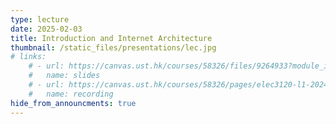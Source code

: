 ```yaml
---
type: lecture
date: 2025-02-03
title: Introduction and Internet Architecture
thumbnail: /static_files/presentations/lec.jpg
# links: 
    # - url: https://canvas.ust.hk/courses/58326/files/9264933?module_item_id=1369052
    #   name: slides
    # - url: https://canvas.ust.hk/courses/58326/pages/elec3120-l1-2024-09-03-15-00
    #   name: recording
hide_from_announcments: true
---
```


